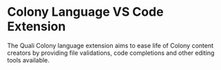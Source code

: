 # Colony Language VS Code Extension

The Quali Colony language extension aims to ease life of Colony content creators by providing file validations, code completions and other editing tools available.
